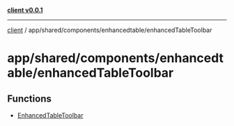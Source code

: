 [**client v0.0.1**](../../../../../README.md)

***

[client](../../../../../README.md) / app/shared/components/enhancedtable/enhancedTableToolbar

# app/shared/components/enhancedtable/enhancedTableToolbar

## Functions

- [EnhancedTableToolbar](functions/EnhancedTableToolbar.md)
